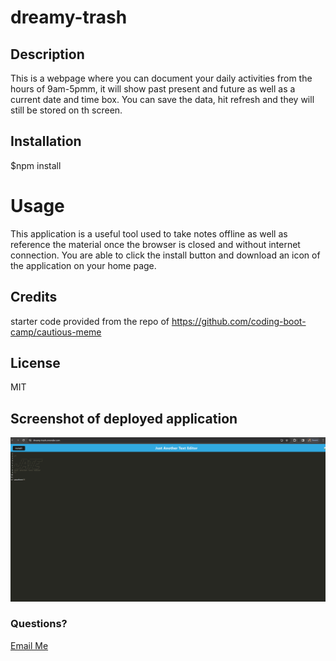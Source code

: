 # dreamy-trash

## Description
This is a webpage where you can document your daily activities from the hours of 9am-5pmm, it will show past present and future as well as a current date and time box. You can save the data, hit refresh and they will still be stored on th screen. 

## Installation
$npm install

# Usage
This application is a useful tool used to take notes offline as well as reference the material once the browser is closed and without internet connection. You are able to click the  install button  and download an icon of the application on your home page. 

## Credits
starter code provided from the repo of https://github.com/coding-boot-camp/cautious-meme

## License
MIT

## Screenshot of deployed application
![screenshot of the deployed application](image.png)

### Questions?
 <a href="mailto:sweet.victoria1218@gmail.com">Email Me</a>